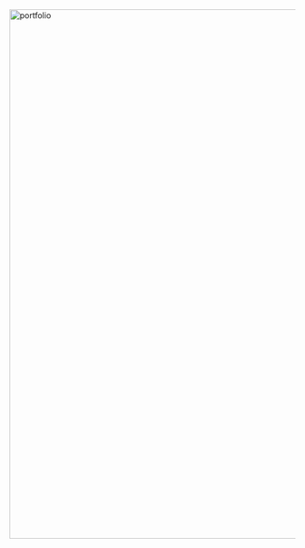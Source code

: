 <img width="1903" height="932" alt="portfolio" src="https://github.com/user-attachments/assets/f8910934-e80d-4c95-b239-6c749497c93d" />
